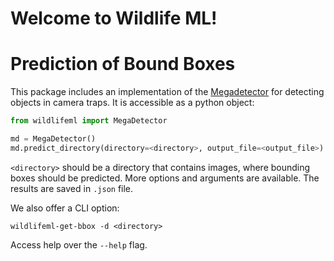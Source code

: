 # Welcome to **Wildlife ML**!

# Prediction of Bound Boxes

This package includes an implementation of the
[Megadetector](https://github.com/microsoft/CameraTraps) for detecting objects in
camera traps.
It is accessible as a python object:

```python
from wildlifeml import MegaDetector

md = MegaDetector()
md.predict_directory(directory=<directory>, output_file=<output_file>)
```
`<directory>` should be a directory that contains images, where bounding boxes
should be predicted. More options and arguments are available. The results are saved
in `.json` file.

We also offer a CLI option:

```shell
wildlifeml-get-bbox -d <directory>
```

Access help over the `--help` flag.
